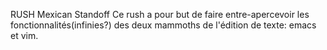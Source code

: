 RUSH Mexican Standoff
Ce rush a pour but de faire entre-apercevoir les fonctionnalités(infinies?) des deux mammoths de l'édition de texte: emacs et vim.

